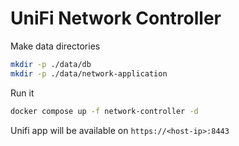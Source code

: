 # UniFi Network Controller

Make data directories

```bash
mkdir -p ./data/db
mkdir -p ./data/network-application
```

Run it

```bash
docker compose up -f network-controller -d 
```

Unifi app will be available on `https://<host-ip>:8443`
